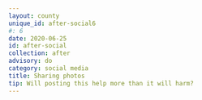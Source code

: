```yaml
---
layout: county 
unique_id: after-social6
#: 6
date: 2020-06-25
id: after-social
collection: after
advisory: do
category: social media
title: Sharing photos
tip: Will posting this help more than it will harm?
---
```

